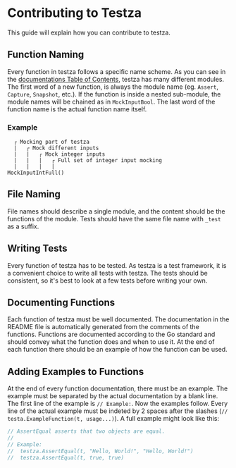 # Contributing to Testza

This guide will explain how you can contribute to testza.

## Function Naming

Every function in testza follows a specific name scheme.
As you can see in the [documentations Table of Contents](https://github.com/MarvinJWendt/testza#documentation), testza has many different modules.
The first word of a new function, is always the module name (eg. `Assert`, `Capture`, `Snapshot`, etc.).
If the function is inside a nested sub-module, the module names will be chained as in `MockInputBool`.
The last word of the function name is the actual function name itself.

### Example

```
  ┌ Mocking part of testza
  |   ┌ Mock different inputs
  |   |   ┌ Mock integer inputs
  |   |   |   ┌ Full set of integer input mocking
  |   |   |   |
MockInputIntFull()
```

## File Naming

File names should describe a single module, and the content should be the functions of the module.
Tests should have the same file name with `_test` as a suffix.

## Writing Tests

Every function of testza has to be tested. As testza is a test framework, it is a convenient choice to write all tests with testza.
The tests should be consistent, so it's best to look at a few tests before writing your own.

## Documenting Functions

Each function of testza must be well documented.
The documentation in the README file is automatically generated from the comments of the functions.
Functions are documented according to the Go standard and should convey what the function does and when to use it.
At the end of each function there should be an example of how the function can be used.

## Adding Examples to Functions

At the end of every function documentation, there must be an example. 
The example must be separated by the actual documentation by a blank line.
The first line of the example is `// Example:`. Now the examples follow.
Every line of the actual example must be indeted by 2 spaces after the slashes (`//  testa.ExampleFunction(t, usage...)`).
A full example might look like this:

```go
// AssertEqual asserts that two objects are equal.
//
// Example:
//  testza.AssertEqual(t, "Hello, World!", "Hello, World!")
//  testza.AssertEqual(t, true, true)
```

